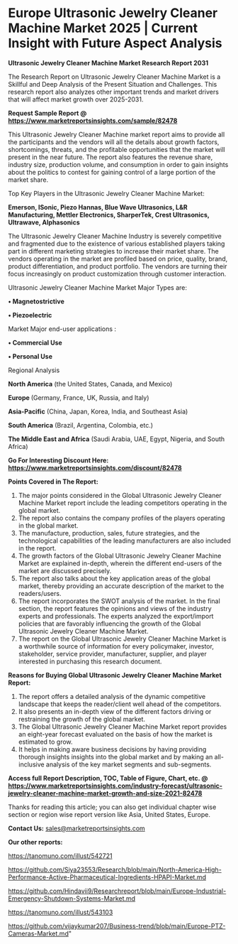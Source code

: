 # Europe Ultrasonic Jewelry Cleaner Machine Market 2025 | Current Insight with Future Aspect Analysis

<strong>Ultrasonic Jewelry Cleaner Machine Market Research Report 2031</strong>

The Research Report on Ultrasonic Jewelry Cleaner Machine Market is a Skillful and Deep Analysis of the Present Situation and Challenges. This research report also analyzes other important trends and market drivers that will affect market growth over 2025-2031.

<strong>Request Sample Report @ <a href=https://www.marketreportsinsights.com/sample/82478>https://www.marketreportsinsights.com/sample/82478</a></strong>

This Ultrasonic Jewelry Cleaner Machine market report aims to provide all the participants and the vendors will all the details about growth factors, shortcomings, threats, and the profitable opportunities that the market will present in the near future. The report also features the revenue share, industry size, production volume, and consumption in order to gain insights about the politics to contest for gaining control of a large portion of the market share.

Top Key Players in the Ultrasonic Jewelry Cleaner Machine Market:

<strong>Emerson, ISonic, Piezo Hannas, Blue Wave Ultrasonics, L&R Manufacturing, Mettler Electronics, SharperTek, Crest Ultrasonics, Ultrawave, Alphasonics</strong>

The Ultrasonic Jewelry Cleaner Machine Industry is severely competitive and fragmented due to the existence of various established players taking part in different marketing strategies to increase their market share. The vendors operating in the market are profiled based on price, quality, brand, product differentiation, and product portfolio. The vendors are turning their focus increasingly on product customization through customer interaction.

Ultrasonic Jewelry Cleaner Machine Market Major Types are:

<strong>• Magnetostrictive

• Piezoelectric</strong>

Market Major end-user applications :

<strong>• Commercial Use

• Personal Use</strong>

Regional Analysis

</u><strong><b>North America</b></strong> (the United States, Canada, and Mexico)

<strong><b>Europe </b></strong>(Germany, France, UK, Russia, and Italy)

<strong><b>Asia-Pacific</b></strong> (China, Japan, Korea, India, and Southeast Asia)

<strong><b>South America</b></strong> (Brazil, Argentina, Colombia, etc.)

<strong><b>The Middle East and Africa</b></strong> (Saudi Arabia, UAE, Egypt, Nigeria, and South Africa)

<strong>Go For Interesting Discount Here: <a href=https://www.marketreportsinsights.com/discount/82478>https://www.marketreportsinsights.com/discount/82478</a></strong>

<strong>Points Covered in The Report:</strong>
<ol>
  <li>The major points considered in the Global Ultrasonic Jewelry Cleaner Machine Market report include the leading competitors operating in the global market.</li>
  <li>The report also contains the company profiles of the players operating in the global market.</li>
  <li>The manufacture, production, sales, future strategies, and the technological capabilities of the leading manufacturers are also included in the report.</li>
  <li>The growth factors of the Global Ultrasonic Jewelry Cleaner Machine Market are explained in-depth, wherein the different end-users of the market are discussed precisely.</li>
  <li>The report also talks about the key application areas of the global market, thereby providing an accurate description of the market to the readers/users.</li>
  <li>The report incorporates the SWOT analysis of the market. In the final section, the report features the opinions and views of the industry experts and professionals. The experts analyzed the export/import policies that are favorably influencing the growth of the Global Ultrasonic Jewelry Cleaner Machine Market.</li>
  <li>The report on the Global Ultrasonic Jewelry Cleaner Machine Market is a worthwhile source of information for every policymaker, investor, stakeholder, service provider, manufacturer, supplier, and player interested in purchasing this research document.</li>
</ol>
<strong>Reasons for Buying Global Ultrasonic Jewelry Cleaner Machine Market Report:</strong>

<ol>
  <li>The report offers a detailed analysis of the dynamic competitive landscape that keeps the reader/client well ahead of the competitors.</li>
  <li>It also presents an in-depth view of the different factors driving or restraining the growth of the global market.</li>
  <li>The Global Ultrasonic Jewelry Cleaner Machine Market report provides an eight-year forecast evaluated on the basis of how the market is estimated to grow.</li>
  <li>It helps in making aware business decisions by having providing thorough insights insights into the global market and by making an all-inclusive analysis of the key market segments and sub-segments.</li>
</ol>
<strong>Access full Report Description, TOC, Table of Figure, Chart, etc. @ <a href=https://www.marketreportsinsights.com/industry-forecast/ultrasonic-jewelry-cleaner-machine-market-growth-and-size-2021-82478>https://www.marketreportsinsights.com/industry-forecast/ultrasonic-jewelry-cleaner-machine-market-growth-and-size-2021-82478</a></strong>


Thanks for reading this article; you can also get individual chapter wise section or region wise report version like Asia, United States, Europe.

<strong>Contact Us:</strong>
sales@marketreportsinsights.com

<strong>Our other reports:</strong>

<a href=https://tanomuno.com/illust/542721>https://tanomuno.com/illust/542721</a>

<a href=https://github.com/Siya23553/Research/blob/main/North-America-High-Performance-Active-Pharmaceutical-Ingredients-HPAPI-Market.md>https://github.com/Siya23553/Research/blob/main/North-America-High-Performance-Active-Pharmaceutical-Ingredients-HPAPI-Market.md</a>

<a href=https://github.com/Hindavii9/Researchreport/blob/main/Europe-Industrial-Emergency-Shutdown-Systems-Market.md>https://github.com/Hindavii9/Researchreport/blob/main/Europe-Industrial-Emergency-Shutdown-Systems-Market.md</a>

<a href=https://tanomuno.com/illust/543103>https://tanomuno.com/illust/543103</a>

<a href=https://github.com/vijaykumar207/Business-trend/blob/main/Europe-PTZ-Cameras-Market.md>https://github.com/vijaykumar207/Business-trend/blob/main/Europe-PTZ-Cameras-Market.md</a>"
